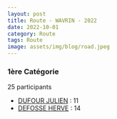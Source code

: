 ```yaml
---
layout: post
title: Route - WAVRIN - 2022
date: 2022-10-01
category: Route
tags: Route
image: assets/img/blog/road.jpeg
---
```


### 1ère Catégorie
25 participants
- [DUFOUR JULIEN](https://teamspecializedlille.cc/coureurs/dufourjulien) : 11
- [DEFOSSE HERVE](https://teamspecializedlille.cc/coureurs/defosseherve) : 14
